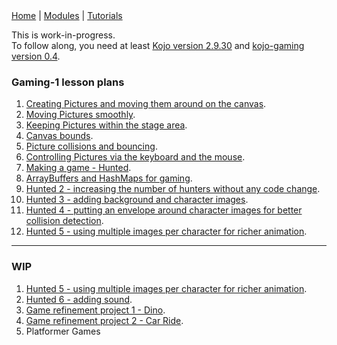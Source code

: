 <div class="nav">
  <a href="../../index.html">Home</a> | <a href="/modules/modules-index.html">Modules</a> | <a href="../../tutorials-index.html">Tutorials</a>
</div>

This is work-in-progress.  
To follow along, you need at least [Kojo version 2.9.30](https://github.com/litan/kojo/releases/tag/2.9.30_pre) and [kojo-gaming version 0.4](https://github.com/litan/kojo-gaming/releases/tag/v0.4.0_rc).

### Gaming-1 lesson plans

1. [Creating Pictures and moving them around on the canvas](creating-moving-pictures.html).
1. [Moving Pictures smoothly](moving-pictures-smoothly.html).
1. [Keeping Pictures within the stage area](keeping-pictures-instage.html).
1. [Canvas bounds](canvas-bounds.html).
1. [Picture collisions and bouncing](pic-collisions-bouncing.html).
1. [Controlling Pictures via the keyboard and the mouse](pic-events.html).
1. [Making a game - Hunted](hunted.html).
1. [ArrayBuffers and HashMaps for gaming](abuffer-hmap.html).
1. [Hunted 2 - increasing the number of hunters without any code change](hunted2.html).
1. [Hunted 3 - adding background and character images](hunted3.html).
1. [Hunted 4 - putting an envelope around character images for better collision detection](hunted4.html).
1. [Hunted 5 - using multiple images per character for richer animation](hunted5.html).

---

### WIP

1. [Hunted 5 - using multiple images per character for richer animation](hunted5.html).
1. [Hunted 6 - adding sound](hunted6.html).
1. [Game refinement project 1 - Dino](dino.html).
1. [Game refinement project 2 - Car Ride](car-ride.html).
1. Platformer Games
